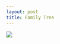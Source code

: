 ```yaml
---
layout: post
title: Family Tree
---
```


![](https://vangogh.teespring.com/v3/image/3BMXUWPtQxrIxTf7l_IdIcbdIHs/480/560.jpg)
